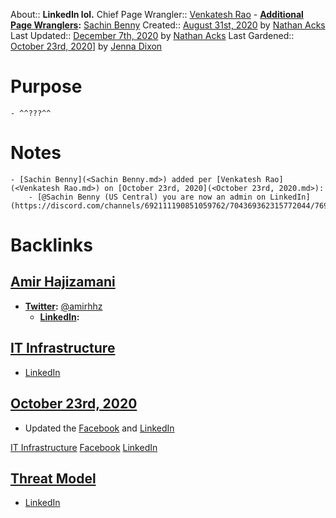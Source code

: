 About:: __LinkedIn lol.__
Chief Page Wrangler:: [Venkatesh Rao](<Venkatesh Rao.md>)
    - **[Additional Page Wranglers](<Additional Page Wranglers.md>):** [Sachin Benny](<Sachin Benny.md>)
Created:: [August 31st, 2020](<August 31st, 2020.md>) by [Nathan Acks](<Nathan Acks.md>)
Last Updated:: [December 7th, 2020](<December 7th, 2020.md>) by [Nathan Acks](<Nathan Acks.md>)
Last Gardened:: [October 23rd, 2020](<October 23rd, 2020.md>)] by [Jenna Dixon](<Jenna Dixon.md>)
# Purpose
    - ^^???^^
# Notes
    - [Sachin Benny](<Sachin Benny.md>) added per [Venkatesh Rao](<Venkatesh Rao.md>) on [October 23rd, 2020](<October 23rd, 2020.md>):
        - [@Sachin Benny (US Central) you are now an admin on LinkedIn](https://discord.com/channels/692111190851059762/704369362315772044/769048757874196520)

# Backlinks
## [Amir Hajizamani](<Amir Hajizamani.md>)
- **[Twitter](<Twitter.md>):** [@amirhhz](https://twitter.com/amirhhz)
    - **[LinkedIn](<LinkedIn.md>):**

## [IT Infrastructure](<IT Infrastructure.md>)
- [LinkedIn](<LinkedIn.md>)

## [October 23rd, 2020](<October 23rd, 2020.md>)
- Updated the [Facebook](<Facebook.md>) and [LinkedIn](<LinkedIn.md>)

[IT Infrastructure](<IT Infrastructure.md>) [Facebook](<Facebook.md>) [LinkedIn](<LinkedIn.md>)

## [Threat Model](<Threat Model.md>)
- [LinkedIn](<LinkedIn.md>)

